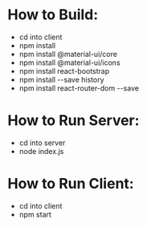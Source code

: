 # How to Build:
* cd into client
* npm install
* npm install @material-ui/core
* npm install @material-ui/icons
* npm install react-bootstrap
* npm install --save history
* npm install react-router-dom --save 


# How to Run Server:
* cd into server
* node index.js


# How to Run Client:
* cd into client
* npm start